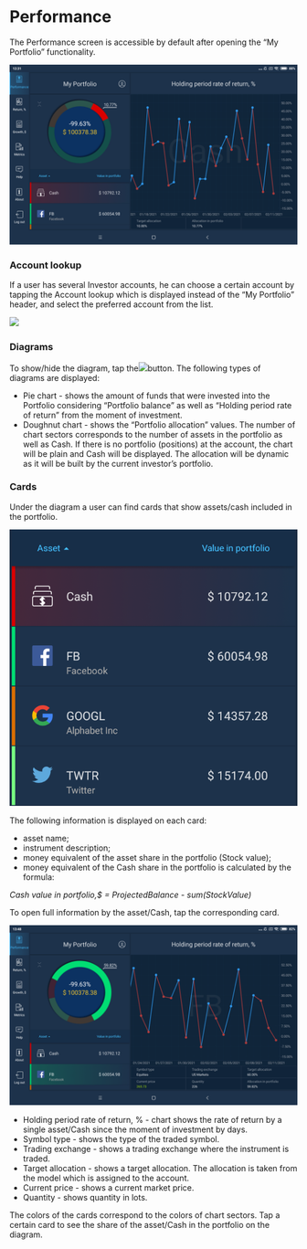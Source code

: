 # Performance

The Performance screen is accessible by default after opening the “My Portfolio” functionality.

![](../../../.gitbook/assets/1%20%28151%29.png)

### Account lookup

If a user has several Investor accounts, he can choose a certain account by tapping the Account lookup which is displayed instead of the “My Portfolio” header, and select the preferred account from the list.

![](https://lh5.googleusercontent.com/wonbcoXRS9WGGvNJhicjpWsLc__BL42MsazzvfxM_H4oAmoHhdkjm4sbEKjGuyxH6uqjAiPAJw6tC5780zI_qz88uF2NzCQXAktmUJjyMOKieIHcquci2XK3vk21IAajkWHhO731)

### Diagrams

To show/hide the diagram, tap the![](https://lh3.googleusercontent.com/fsdAzbRLGK6ATzgXb5aQAZ4dtdnPtib6gKxdRqAbUsgBWRQjv1XxDKFZXtM7CuCtyCgFlY65nUHdnn0vC4xPMB8ymeOqsSVaJeJ6T3JlaIf4op_wG9p10dpCUEi3Vr8nKlLJwMsO)button. The following types of diagrams are displayed:

* Pie chart - shows the amount of funds that were invested into the Portfolio considering “Portfolio balance” as well as “Holding period rate of return” from the moment of investment.
* Doughnut chart - shows the “Portfolio allocation” values. The number of chart sectors corresponds to the number of assets in the portfolio as well as Cash. If there is no portfolio \(positions\) at the account, the chart will be plain and Cash will be displayed. The allocation will be dynamic as it will be built by the current investor’s portfolio. 

### Cards

Under the diagram a user can find cards that show assets/cash included in the portfolio.

![](../../../.gitbook/assets/2-kopiya%20%284%29.png)

The following information is displayed on each card:

* asset name;
* instrument description;
* money equivalent of the asset share in the portfolio \(Stock value\); 
* money equivalent of the Cash share in the portfolio is calculated by the formula:

_Cash value in portfolio,$ = ProjectedBalance - sum\(StockValue\)_

To open full information by the asset/Cash, tap the corresponding card.

![](../../../.gitbook/assets/3%20%28102%29.png)

* Holding period rate of return, % - chart shows the rate of return by a single asset/Cash since the moment of investment by days.
* Symbol type - shows the type of the traded symbol.
* Trading exchange - shows a trading exchange where the instrument is traded.
* Target allocation - shows a target allocation. The allocation is taken from the model which is assigned to the account.
* Current price - shows a current market price.
* Quantity - shows quantity in lots. 

The colors of the cards correspond to the colors of chart sectors. Tap a certain card to see the share of the asset/Cash in the portfolio on the diagram. 

